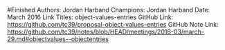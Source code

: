 #Finished
Authors: Jordan Harband
Champions: Jordan Harband
Date: March 2016
Link Titles: object-values-entries
GitHub Link: https://github.com/tc39/proposal-object-values-entries
GitHub Note Link: https://github.com/tc39/notes/blob/HEAD/meetings/2016-03/march-29.md#objectvalues--objectentries
